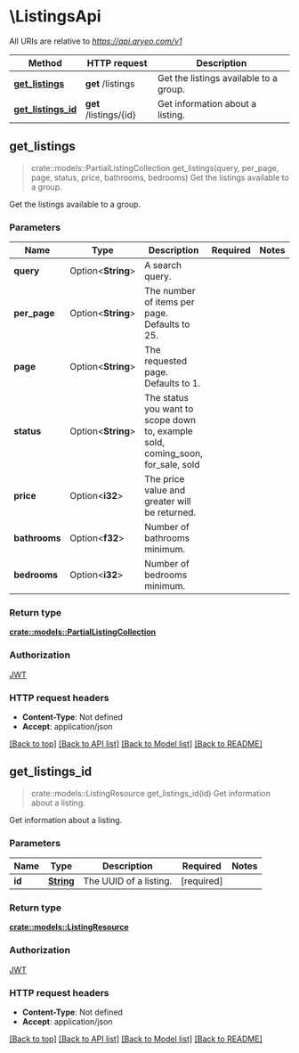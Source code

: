 # \ListingsApi

All URIs are relative to *https://api.aryeo.com/v1*

Method | HTTP request | Description
------------- | ------------- | -------------
[**get_listings**](ListingsApi.md#get_listings) | **get** /listings | Get the listings available to a group.
[**get_listings_id**](ListingsApi.md#get_listings_id) | **get** /listings/{id} | Get information about a listing.



## get_listings

> crate::models::PartialListingCollection get_listings(query, per_page, page, status, price, bathrooms, bedrooms)
Get the listings available to a group.

Get the listings available to a group.

### Parameters


Name | Type | Description  | Required | Notes
------------- | ------------- | ------------- | ------------- | -------------
**query** | Option<**String**> | A search query. |  |
**per_page** | Option<**String**> | The number of items per page. Defaults to 25. |  |
**page** | Option<**String**> | The requested page. Defaults to 1. |  |
**status** | Option<**String**> | The status you want to scope down to, example sold,  coming_soon,  for_sale, sold |  |
**price** | Option<**i32**> | The price value and greater will be returned. |  |
**bathrooms** | Option<**f32**> | Number of bathrooms minimum. |  |
**bedrooms** | Option<**i32**> | Number of bedrooms minimum. |  |

### Return type

[**crate::models::PartialListingCollection**](PartialListingCollection.md)

### Authorization

[JWT](../README.md#JWT)

### HTTP request headers

- **Content-Type**: Not defined
- **Accept**: application/json

[[Back to top]](#) [[Back to API list]](../README.md#documentation-for-api-endpoints) [[Back to Model list]](../README.md#documentation-for-models) [[Back to README]](../README.md)


## get_listings_id

> crate::models::ListingResource get_listings_id(id)
Get information about a listing.

Get information about a listing.

### Parameters


Name | Type | Description  | Required | Notes
------------- | ------------- | ------------- | ------------- | -------------
**id** | [**String**](.md) | The UUID of a listing. | [required] |

### Return type

[**crate::models::ListingResource**](ListingResource.md)

### Authorization

[JWT](../README.md#JWT)

### HTTP request headers

- **Content-Type**: Not defined
- **Accept**: application/json

[[Back to top]](#) [[Back to API list]](../README.md#documentation-for-api-endpoints) [[Back to Model list]](../README.md#documentation-for-models) [[Back to README]](../README.md)


